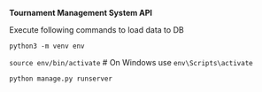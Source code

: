 **Tournament Management System API**

Execute following commands to load data to DB

`python3 -m venv env`

`source env/bin/activate`  # On Windows use `env\Scripts\activate`

`python manage.py runserver`
